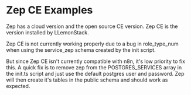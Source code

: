 # Zep CE Examples

Zep has a cloud version and the open source CE version.
Zep CE is the version installed by LLemonStack.

Zep CE is not currently working properly due to a bug in role_type_num when using
the service_zep schema created by the init script.

But since Zep CE isn't currently compatible with n8n, it's low priority to fix this.
A quick fix is to remove zep from the POSTGRES_SERVICES array in the init.ts script
and just use the default postgres user and password. Zep will then create it's
tables in the public schema and should work as expected.
